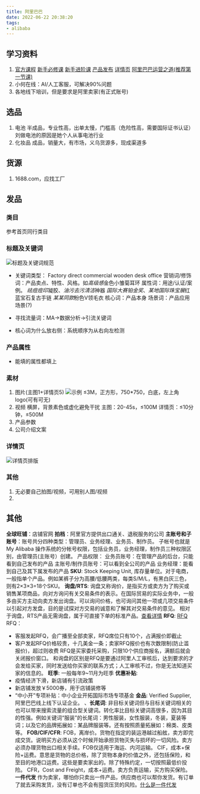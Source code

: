 ```yaml
---
title: 阿里巴巴
date: 2022-06-22 20:38:20
tags: 
- alibaba
---
```

## 学习资料
1. [官方课程](https://peixun.alibaba.com/)
  [新手必修课](https://peixun.alibaba.com/series/detail_CSJ1791I.htm)
  [新手进阶课](https://peixun.alibaba.com/series/detail_CSY19YYD.htm)
  [产品发布](https://peixun.alibaba.com/series/detail_CSF2DNR5.htm?spm=a271d.9395405.0.0.202a5b07OC1nJf)
  [详情页](https://supervideo.taobao.com/course/videoOnPlay.htm?code=PXJ31G4F&seriesCode=&channel=null&loginId=null&tripartiteVid=null&u_ticket=AONQTS)
  [阿里巴巴运营之道(推荐第一节课)](https://www.bilibili.com/video/BV1tp4y1W7yN?spm_id_from=333.337.search-card.all.click)
3. 小何在线：AI/人工客服，可解决90%问题
4. 各地线下培训，但是要求是阿里卖家(有正式账号)

## 选品
1. 电池
半成品，专业性高，出单太慢，门槛高（危险性高，需要国际证书认证）
刘做电池的原因是她个人从事电池行业
2. 化妆品
成品，销量大，有市场，义乌货源多，现成渠道多

## 货源
1. 1688.com，应找工厂

## 发品
### 类目
参考首页同行类目
### 标题及关键词
![标题及关键词规范](/images/alibaba_product_title_and_keywords.png)
- 关键词类型：
Factory direct commercial wooden desk office
营销词/修饰词：产品卖点、特性、风格。如*高级感*金色小雏菊耳环
属性词：用途/认证/案例。
   *祛痘痘印*凝胶、*油污去污清洁*神器
   *国际大赛铂金奖*、*某地国际珠宝展*红蓝宝石复古手链
   *某某同款*粉色V领毛衣
核心词：产品本身
场景词：产品应用场景(?)

- 寻找流量词：MA->数据分析->引流关键词

- 核心词为什么放右侧：系统顺序为从右向左检测

### 产品属性
- 能填的属性都填上

### 素材
1. 图片(主图1+详情页5)
![示例](/images/demo_product_image.PNG)
≤3M，正方形，750*750，白底，左上角logo(可有可无)
2. 视频
横屏，背景素色或虚化避免干扰
主图：20-45s，≤100M
详情页：≤10分钟，≤500M
3. 产品参数
4. 公司介绍文案

### 详情页
![详情页排版](/images/product_details_arrangement.png)

### 其他
1. 无必要自己拍图/视频，可用别人图/视频
2. 

## 其他
**全球旺铺**：店铺官网
**拍档**：阿里官方提供出口通关、退税服务的公司
**主账号和子账号**：账号共分四种类型：管理员、业务经理、业务员、制作员。
子帐号也就是My Alibaba 操作系统的分帐号权限，包括业务员，业务经理，制作员三种权限区别，由管理员(主账号）创建。
产品权限：
业务员账号：在管理产品的后台，只能看到自己发布的产品
主账号/制作员账号：可以看到全公司的产品
业务经理：能看到自己及其下属发布的产品
**SKU**: Stock Keeping Unit, 库存量单位。对于电商，一般指单个产品。例如某裤子分为高腰/低腰两类，每类S/M/L，有黑白灰三色，则有2×3×3=18个SKU。
**询盘/RTS**: 询盘又称询价，是指买方或卖方为了购买或销售某项商品，向对方询问有关交易条件的表示。在国际贸易的实际业务中，一般多由买方主动向卖方发出询盘。可以询问价格，也可询问其他一项或几项交易条件以引起对方发盘，目的是试探对方交易的诚意和了解其对交易条件的意见。
相对于询盘，RTS产品无需询盘，属于可直接下单的标准产品。[查看详情](https://zhuanlan.zhihu.com/p/375607037)
**RFQ**: 
[RFQ](https://rfq.alibaba.com/)
RFQ：
 - 客服发起RFQ，会广播至全部卖家，RFQ席位只有10个，占满报价即截止
 - 客户发起RFQ价格较贵，十几美金一条；卖家RFQ报价也有次数限制(防止滥报价)，超过则收费
RFQ是买家委托采购，只限10个供应商报名，满额后就会关闭报价窗口。
和询盘的区别是RFQ是要通过阿里人工审核后，达到要求的才会发给买家，同时发送给你买家的联系方式；人工审核不过，你是无法知道买家的信息的。
**旺季**: 一般每年9~11月为旺季
**优惠补贴**:
 - 疫情经济下滑，新店铺有引流政策
 - 新店铺发放￥5000券，用于店铺装修等
 - “中小开”专项补贴：中小企业开拓国际市场专项基金
**金品**: Verified Supplier, 阿里巴巴线上线下认证企业。
、**长尾词**: 非目标关键词但与目标关键词相关的也可以带来搜索流量的组合型关键词。转化率比目标关键词高很多，因为其目的性强。例如关键词“服装”的长尾词：男性服装，女性服装，冬装，夏装等词；以及它的品牌拓展如：某品牌服装等。还有按照质量拓展如：棉类、皮类等。
**FOB/CIF/CFR**:
FOB，离岸价。货物在指定的装运港越过船舷，卖方即完成交货。说明买方必须从这个时候开始承担货物灭失与损坏的一切风险。卖方必须办理货物出口相关手续。FOB仅适用于海运、内河运输。
CIF，成本+保险+运费。意思是货物的总价格，除了货物本身的价值之外，还包括保险，和至目的地港口运费。这些是要卖家出的。除了特殊约定，一切按照最低价投险。
CFR，Cost and Freight，成本+运费。卖方负责运输，买方购买保险。
**一件代发**
作为卖家，哪怕你只卖出一件产品，供应商也可以帮你发货。有订单了就去采购发货，没有订单也不会有囤货压货的风险。[什么是一件代发](https://www.zhihu.com/question/381068098/answer/2261517351)